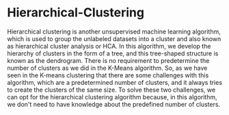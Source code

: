 # Hierarchical-Clustering
Hierarchical clustering is another unsupervised machine learning algorithm, which is used to group the unlabeled datasets into a cluster and also known as hierarchical cluster analysis or HCA.
In this algorithm, we develop the hierarchy of clusters in the form of a tree, and this tree-shaped structure is known as the dendrogram.
There is no requirement to predetermine the number of clusters as we did in the K-Means algorithm.
So, as we have seen in the K-means clustering that there are some challenges with this algorithm, which are a predetermined number of clusters, and it always tries to create the clusters of the same size. To solve these two challenges, we can opt for the hierarchical clustering algorithm because, in this algorithm, we don't need to have knowledge about the predefined number of clusters.
